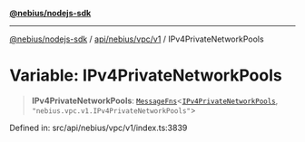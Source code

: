 [**@nebius/nodejs-sdk**](../../../../../README.md)

***

[@nebius/nodejs-sdk](../../../../../README.md) / [api/nebius/vpc/v1](../README.md) / IPv4PrivateNetworkPools

# Variable: IPv4PrivateNetworkPools

> **IPv4PrivateNetworkPools**: [`MessageFns`](../../../../../runtime/protos/core/interfaces/MessageFns.md)\<[`IPv4PrivateNetworkPools`](../interfaces/IPv4PrivateNetworkPools.md), `"nebius.vpc.v1.IPv4PrivateNetworkPools"`\>

Defined in: src/api/nebius/vpc/v1/index.ts:3839
